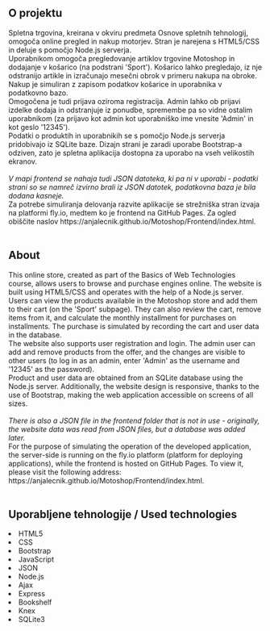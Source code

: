 <h2>O projektu</h2>
Spletna trgovina, kreirana v okviru predmeta Osnove spletnih tehnologij, omogoča online pregled in nakup motorjev. Stran je narejena s HTML5/CSS in deluje s pomočjo Node.js serverja.<br/>
Uporabnikom omogoča pregledovanje artiklov trgovine Motoshop in dodajanje v košarico (na podstrani 'Sport'). Košarico lahko pregledajo, iz nje odstranijo artikle in izračunajo mesečni obrok v primeru nakupa na obroke. Nakup je simuliran z zapisom podatkov košarice in uporabnika v podatkovno bazo. <br/>
Omogočena je tudi prijava oziroma registracija. Admin lahko ob prijavi izdelke dodaja in odstranjuje iz ponudbe, spremembe pa so vidne ostalim uporabnikom (za prijavo kot admin kot uporabniško ime vnesite 'Admin' in kot geslo '12345'). </br>
Podatki o produktih in uporabnikih se s pomočjo Node.js serverja pridobivajo iz SQLite baze. Dizajn strani je zaradi uporabe Bootstrap-a odziven, zato je spletna aplikacija dostopna za uporabo na vseh velikostih ekranov.<br/>
<br/>
<i>V mapi frontend se nahaja tudi JSON datoteka, ki pa ni v uporabi - podatki strani so se namreč izvirno brali iz JSON datotek, podatkovna baza je bila dodana kasneje. </i>
</br>Za potrebe simuliranja delovanja razvite aplikacije se strežniška stran izvaja na platformi fly.io, medtem ko je frontend na GitHub Pages. Za ogled obiščite naslov https://anjalecnik.github.io/Motoshop/Frontend/index.html.</br>
<br/>
<h2>About</h2>
This online store, created as part of the Basics of Web Technologies course, allows users to browse and purchase engines online. The website is built using HTML5/CSS and operates with the help of a Node.js server. </br>
Users can view the products available in the Motoshop store and add them to their cart (on the 'Sport' subpage). They can also review the cart, remove items from it, and calculate the monthly installment for purchases on installments. The purchase is simulated by recording the cart and user data in the database.</br>
The website also supports user registration and login. The admin user can add and remove products from the offer, and the changes are visible to other users (to log in as
an admin, enter 'Admin' as the username and '12345' as the password).</br>
Product and user data are obtained from an SQLite database using the Node.js server. Additionally, the website design is responsive, thanks to the use of Bootstrap, making the web application accessible on screens of all sizes.</br>
<br/>
<i>There is also a JSON file in the frontend folder that is not in use - originally, the website data was read from JSON files, but a database was added later.</i>
</br>For the purpose of simulating the operation of the developed application, the server-side is running on the fly.io platform (platform for deploying applications), while the frontend is hosted on GitHub Pages. To view it, please visit the following address: https://anjalecnik.github.io/Motoshop/Frontend/index.html.
<br/>
</br>
<h2>Uporabljene tehnologije / Used technologies</h2>
<li>HTML5</li>
<li>CSS</li>
<li>Bootstrap</li>
<li>JavaScript</li>
<li>JSON</li>
<li>Node.js</li>
<li>Ajax</li>
<li>Express</li>
<li>Bookshelf</li>
<li>Knex</li>
<li>SQLite3</li>
